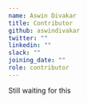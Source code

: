 ```yaml
---
name: Aswin Divakar
title: Contributor
github: aswindivakar
twitter: ""
linkedin: ""
slack: ""
joining_date: ""
role: contributor
---
```


Still waiting for this
